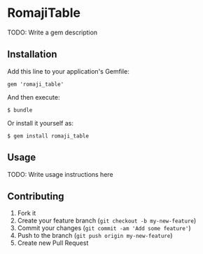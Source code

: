 # RomajiTable

TODO: Write a gem description

## Installation

Add this line to your application's Gemfile:

    gem 'romaji_table'

And then execute:

    $ bundle

Or install it yourself as:

    $ gem install romaji_table

## Usage

TODO: Write usage instructions here

## Contributing

1. Fork it
2. Create your feature branch (`git checkout -b my-new-feature`)
3. Commit your changes (`git commit -am 'Add some feature'`)
4. Push to the branch (`git push origin my-new-feature`)
5. Create new Pull Request

